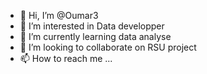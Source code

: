 - 👋 Hi, I’m @Oumar3
- 👀 I’m interested in Data developper
- 🌱 I’m currently learning data analyse
- 💞️ I’m looking to collaborate on RSU project
- 📫 How to reach me ...

<!---
Oumar3/Oumar3 is a ✨ special ✨ repository because its `README.md` (this file) appears on your GitHub profile.
You can click the Preview link to take a look at your changes.
--->
